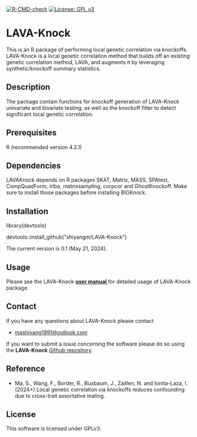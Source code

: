 [![R-CMD-check](https://github.com/shiyangm/LAVA-Knock/workflows/R-CMD-check/badge.svg)](https://github.com/shiyangm/LAVA-Knock/actions)
[![License: GPL v3](https://img.shields.io/badge/License-GPLv3-blue.svg)](https://www.gnu.org/licenses/gpl-3.0)

# LAVA-Knock 
This is an R package of performing local genetic correlation via knockoffs. LAVA-Knock is a local genetic correlation method that builds off an existing genetic correlation method, LAVA, and augments it by leveraging synthetic/knockoff summary statistics.

## Description
The package contain functions for knockoff generation of LAVA-Knock univariate and bivariate testing, as well as the knockoff filter to detect significant local genetic correlation.

## Prerequisites
R (recommended version 4.3.1)

## Dependencies
LAVAKnock depends on R packages SKAT, Matrix, MASS, SPAtest, CompQuadForm, irlba, matrixsampling, corpcor and GhostKnockoff. Make sure to install those packages before installing BIGKnock.

## Installation
library(devtools) 

devtools::install_github("shiyangm/LAVA-Knock")

The current version is 0.1 (May 21, 2024).

## Usage
Please see the LAVA-Knock <a href="https://github.com/shiyangm/LAVA-Knock/blob/master/LAVAKnock_0.1.pdf"> **user manual** </a> for detailed usage of LAVA-Knock package. 

## Contact
If you have any questions about LAVA-Knock please contact

- <mashiyang1991@outlook.com>

If you want to submit a issue concerning the software please do so using the **LAVA-Knock** [Github repository](https://github.com/shiyangm/LAVA-Knock/issues).


## Reference
* Ma, S., Wang, F., Border, R., Buxbaum, J., Zaitlen, N. and Ionita-Laza, I. (2024+) Local genetic correlation via knockoffs reduces confounding due to cross-trait assortative mating.

## License
This software is licensed under GPLv3.
